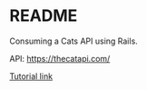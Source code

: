 # README
Consuming a Cats API using Rails. 

API: https://thecatapi.com/

[Tutorial link](https://www.youtube.com/watch?v=5klko9khrEs)
